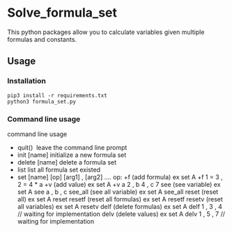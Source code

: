 # Solve_formula_set
  This python packages allow you to calculate variables given multiple formulas and constants.
## Usage
### Installation
  ```console
  pip3 install -r requirements.txt
  python3 formula_set.py
  ```
### Command line usage
command line usage
   -   quit()            &nbsp;leave the command line prompt
   -   init [name]       initialize a new formula set
   -   delete [name]     delete a formula set
   -   list              list all formula set existed
   -   set [name] [op] [arg1] , [arg2] ....
            op:  +f  (add formula)   ex  set A +f 1 = 3 , 2 = 4 * a
                 +v  (add value)     ex  set A +v a 2 , b 4 , c 7
                 see (see variable)  ex set A see a , b , c
                 see_all (see all variable)  ex set A see_all
                 reset (reset all)   ex set A reset
                 resetf (reset all formulas)  ex set A resetf
                 resetv (reset all variables)  ex set A resetv
                 delf (delete formulas)  ex set A delf  1 , 3 , 4   // waiting for implementation
                 delv (delete values) ex  set A delv 1 , 5 , 7    // waiting for implementation
